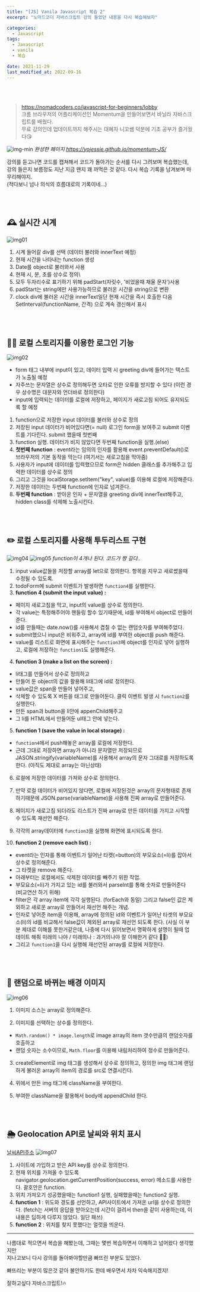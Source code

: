 ```yaml
---
title: "[JS] Vanila Javascript 복습 2"
excerpt: "노마드코더 자바스크립트 강의 들었던 내용을 다시 복습해보자"

categories:
  - Javascript
tags:
  - Javascript
  - vanila
  - 복습

date: 2021-11-29
last_modified_at: 2022-09-16
---
```


<br>
<br>

> https://nomadcoders.co/javascript-for-beginners/lobby <br>
> 크롬 브라우저의 어플리케이션인 Momentum을 만들어보면서 바닐라 자바스크립트를 배웠다.<br>
> 무료 강의인데 업데이트까지 해주시는 대혜자 니꼬쌤 덕분에 기초 공부가 즐거웠다😘

![img-min](https://user-images.githubusercontent.com/81657811/190532257-0ea69391-fde1-454d-ba13-6f447274c92e.gif)
_완성한 페이지 https://yojessie.github.io/momentum-JS/_

강의를 듣고나면 코드를 캡쳐해서 코드가 돌아가는 순서를 다시 그려보며 복습했는데, <br>
강의 들은지 보름정도 지난 지금 왠지 꽤 까먹은 것 같다. 다시 복습 기록을 남겨보며 마무리해야지.<br>
(적다보니 넘나 의식의 흐름대로의 기록이네...)

<br>
<br>

## 🕰 실시간 시계

![img01](https://user-images.githubusercontent.com/81657811/190532488-0a8e3b60-e07c-44eb-97a2-7e09c520272f.png)

1. 시계 들어갈 div를 선택 (데이터 불러와 innerText 예정)
2. 현재 시간을 나타내는 function 생성
3. Date를 object로 불러와서 사용
4. 현재 시, 분, 초를 상수로 정의\
5. 모두 두자리수로 표기하기 위해 padStart(자릿수, '비었을때 채울 문자')사용
6. padStart는 string에만 사용가능하므로 불러온 시간을 string으로 변환
7. clock div에 불러온 시간을 innerText일단 현재 시간을 즉시 호출한 다음 SetInterval(functionName, 간격) 으로 계속 갱신해서 표시

<br>
<br>

## 🙋🏻 로컬 스토리지를 이용한 로그인 기능

![img02](https://user-images.githubusercontent.com/81657811/190532490-f9dd9e3a-676c-4083-bf7b-a109bf4dcbe2.png)

- form 태그 내부에 input이 있고, 데이터 입력 시 greeting div에 들어가는 텍스트가 노출될 예정
- 자주쓰는 문자열은 상수로 정의해두면 오타로 인한 오류를 방지할 수 있다 (이런 경우 상수명은 대문자와 언더바로 정의한다)
- input에 입력되는 데이터를 로컬에 저장하고, 페이지가 새로고침 되어도 유지되도록 할 예정

1. function으로 저장한 input 데이터를 불러와 상수로 정의
2. 저장된 input 데이터가 비어있다면(= null) 로그인 form을 보여주고 submit 이벤트를 기다린다. submit 했을때 첫번째
3. function 실행. 데이터가 비지 않았다면 두번째 function을 실행.(else)
4. **첫번째 function** : event라는 임의의 인자를 활용해 event.preventDefault()로 브라우저의 기본 동작을 막는다 (여기서는 새로고침을 막아줌)
5. 사용자가 input에 데이터를 입력했으므로 form은 hidden 클래스를 추가해주고 입력한 데이터를 상수로 정의
6. 그리고 그것을 localStorage.setItem("key", value)를 이용해 로컬에 저장해준다.
7. 저장한 데이터는 두번째 function에 인자로 넘겨준다.
8. **두번째 function** : 받아온 인자 + 문자열을 greeting div에 innerText해주고, hidden class를 삭제해 노출시킨다.

<br>
<br>

## ✏️ 로컬 스토리지를 사용해 투두리스트 구현

![img04](https://user-images.githubusercontent.com/81657811/190532491-f6e3c654-ef28-41e7-82a1-16808be0f876.png)
![img05](https://user-images.githubusercontent.com/81657811/190532495-feaa4d3f-d992-4315-9127-9019173d5831.png)
_function이 4개나 된다. 코드가 짱 길다.._

1. input value값들을 저장할 array를 let으로 정의한다. 항목을 지우고 새로썼을때 수정될 수 있도록.
2. todoForm에 submit 이벤트가 발생하면 `function4`를 실행한다.
3. **function 4 (submit the input value) :**

- 페이지 새로고침을 막고, input의 value를 상수로 정의한다.
- 각 value는 특정해주어야 핸들링 할수 있기때문에, id를 부여해서 object로 만들어준다.
- id를 만들때는 date.now()를 사용해서 겹칠 수 없는 랜덤숫자를 부여해주었다.
- submit했으니 input은 비워주고, array에 id를 부여한 object를 push 해준다.
- value를 리스트로 화면에 표시해주는 `function3`에 object를 인자로 넣어 실행하고, 로컬에 저장하는 `function1`도 실행해준다.

4. **function 3 (make a list on the screen) :**

- li태그를 만들어서 상수로 정의하고
- 만들어 둔 object의 값을 활용해 li태그에 id로 정의한다.
- value값은 span을 만들어 넣어주고,
- 삭제할 수 있도록 X 버튼을 태그로 만들어둔다. 클릭 이벤트 발생 시 `function2`를 실행한다.
- 만든 span과 button을 li안에 appenChild해주고
- 그 li를 HTML에서 만들어둔 ul태그 안에 넣는다.

5. **function 1 (save the value in local storage) :**

- `function4`에서 push해놓은 array를 로컬에 저장한다.
- 근데 그대로 저장하면 array가 아니라 문자열만 저장되므로 JASON.stringify(variableName)를 사용해서 array의 문자 그대로를 저장하도록 한다. (아직도 제대로 array는 아닌상태)

6. 로컬에 저장한 데이터를 가져와 상수로 정의한다.
7. 만약 로컬 데이터가 비어있지 않다면, 로컬에 저장된것은 array의 문자형태로 존재하기때문에
   JSON.parse(variableName)을 사용해 진짜 array로 만들어준다.

8. 페이지가 새로고침 되더라도 리스트가 진짜 array로 만든 데이터를 가지고 시작할 수 있도록 재선언 해준다.

9. 각각의 array데이터에 `function3`을 실행해 화면에 표시되도록 한다.
10. **function 2 (remove each list) :**

- event라는 인자를 통해 이벤트가 일어난 타켓(=button)의 부모요소(=li)를 잡아서 상수로 정의해준다.
- 그 타켓을 remove 해준다.
- 아래부터는 로컬에서도 삭제한 데이터를 빼주기 위한 작업.
- 부모요소(=li)가 가지고 있는 id를 불러와서 parseInt를 통해 숫자로 만들어준다 (비교연산 하기 위해)
- filter은 각 array item에 각각 실행된다. (forEach와 동일) 그리고 false인 값은 제외하고 새로운 array로 만들어서 재선언 해주는 개념.
- 인자로 넣어준 item을 이용해, array에 정의된 id와 이벤트가 일어난 타겟의 부모요소(li)의 id를 비교해서 false값이 제외된 array로 재선언 되도록 한다. (사실 이 부분 제대로 이해를 못한거같은데, 나중에 다시 읽어보면서 명확하게 설명이 될때 업데이트 해줘 미래의 나야 / 미래의나 : 과거의나야 잘 이해한거 같다 👍🏻)
- 그리고 `function1`을 다시 실행해 재선언된 array를 로컬에 저장한다.

<br>
<br>

## 🌃 랜덤으로 바뀌는 배경 이미지

![img06](https://user-images.githubusercontent.com/81657811/190532496-da095930-0e53-48bc-ba48-05b5389d1485.png)

1. 이미지 소스는 array로 정의해준다.

2. 이미지를 선택하는 상수를 정의한다.

- `Math.random() * image.length`로 image array의 item 갯수만큼의 랜덤숫자를 호출하고
- 랜덤 숫자는 소수이므로, `Math.floor`를 이용해 내림처리하여 정수로 만들어준다.

3. createElement로 img 태그를 생성해서 상수로 정의하고, 정의한 img 태그에 랜덤하게 불러온 array의 item의 경로를 src로 연결시킨다.

4. 위에서 만든 img 태그에 className을 부여한다.

5. 부여한 className을 활용해서 body에 appendChild 한다.

<br>
<br>

## 🌦 Geolocation API로 날씨와 위치 표시

[날씨API주소]
![img07](https://user-images.githubusercontent.com/81657811/190532499-55779cc0-d79e-45e9-bdb3-c84c846358a6.png)

1. 사이트에 가입하고 받은 API key를 상수로 정의한다.
2. 현재 위치를 가져올 수 있도록 navigator.geolocation.getCurrentPosition(success, error) 메소드를 사용한다. 괄호안은 function.
3. 위치 가져오기 성공했을때는 function1 실행, 실패했을때는 function2 실행.
4. **function 1** : 위도와 경도를 선언하고, API사이트에서 가져온 url을 상수로 정의한다. (fetch는 서버의 응답을 받아오는데 시간이 걸려서 then을 같이 사용하는데, 이 내용은 딥하게 다루지 않았다. 일단 패쓰)
5. **function 2** : 위치를 찾지 못했다는 얼럿을 띄운다.

<hr/>

나름대로 적으면서 복습을 해봤는데, 그때는 몇번 복습하면서 이해하고 넘어왔다 생각했지만 <br>
지나고보니 다시 강의를 돌아봐야할만큼 빠뜨린 부분도 있었다.<br>

빠뜨리는 부분이 많은것 같아 불안하기도 한데 배우면서 차차 익숙해지겠지!<br>

잘하고싶다 자바스크립트!🔥

[날씨api주소]: https://openweathermap.org/
